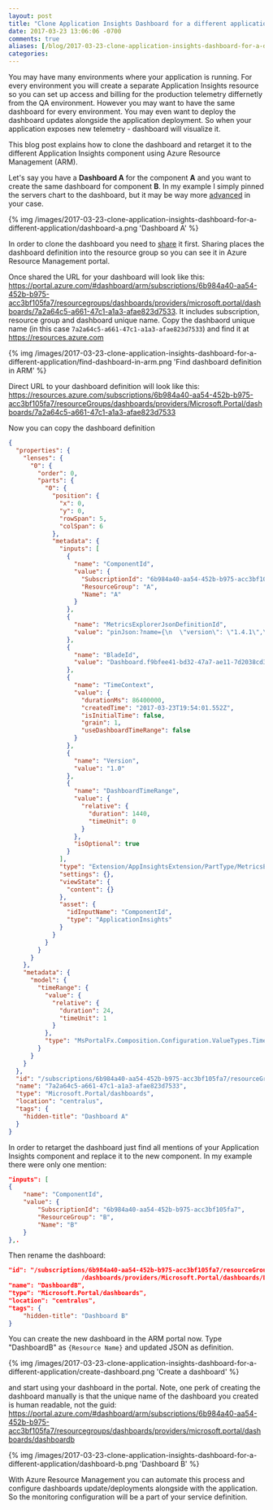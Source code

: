 ```yaml
---
layout: post
title: "Clone Application Insights Dashboard for a different application"
date: 2017-03-23 13:06:06 -0700
comments: true
aliases: [/blog/2017-03-23-clone-application-insights-dashboard-for-a-different-application/]
categories: 
---
```

You may have many environments where your application is running. For every environment you will create a separate Application Insights resource so you can set up access and billing for the production telemetry differnetly from the QA environment. However you may want to have the same dashboard for every environment. You may even want to deploy the dashboard updates alongside the application deployment. So when your application exposes new telemetry - dashboard will visualize it.

This blog post explains how to clone the dashboard and retarget it to the different Application Insights component using Azure Resource Management (ARM).

Let's say you have a **Dashboard A** for the component **A** and you want to create the same dashboard for component **B**. In my example I simply pinned the servers chart to the dashboard, but it may be way more [advanced](https://docs.microsoft.com/en-us/azure/application-insights/app-insights-dashboards) in your case.

{% img /images/2017-03-23-clone-application-insights-dashboard-for-a-different-application/dashboard-a.png 'Dashboard A' %}

In order to clone the dashboard you need to [share](https://docs.microsoft.com/en-us/azure/application-insights/app-insights-dashboards#share-dashboards) it first. Sharing places the dashboard definition into the resource group so you can see it in Azure Resource Management portal. 

Once shared the URL for your dashboard will look like this: https://portal.azure.com/#dashboard/arm/subscriptions/6b984a40-aa54-452b-b975-acc3bf105fa7/resourcegroups/dashboards/providers/microsoft.portal/dashboards/7a2a64c5-a661-47c1-a1a3-afae823d7533. It includes subscription, resource group and dashboard unique name. Copy the dashbaord unique name (in this case `7a2a64c5-a661-47c1-a1a3-afae823d7533`) and find it at https://resources.azure.com 

{% img /images/2017-03-23-clone-application-insights-dashboard-for-a-different-application/find-dashboard-in-arm.png 'Find dashboard definition in ARM' %}

Direct URL to your dashboard definition will look like this: https://resources.azure.com/subscriptions/6b984a40-aa54-452b-b975-acc3bf105fa7/resourceGroups/dashboards/providers/Microsoft.Portal/dashboards/7a2a64c5-a661-47c1-a1a3-afae823d7533

Now you can copy the dashboard definition

``` json
{
  "properties": {
    "lenses": {
      "0": {
        "order": 0,
        "parts": {
          "0": {
            "position": {
              "x": 0,
              "y": 0,
              "rowSpan": 5,
              "colSpan": 6
            },
            "metadata": {
              "inputs": [
                {
                  "name": "ComponentId",
                  "value": {
                    "SubscriptionId": "6b984a40-aa54-452b-b975-acc3bf105fa7",
                    "ResourceGroup": "A",
                    "Name": "A"
                  }
                },
                {
                  "name": "MetricsExplorerJsonDefinitionId",
                  "value": "pinJson:?name={\n  \"version\": \"1.4.1\",\n  \"isCustomDataModel\": false,\n  \"items\": [\n    {\n      \"id\": \"b2f8708b-4a48-4b35-b96e-7622caca21ce\",\n      \"chartType\": \"Area\",\n      \"chartHeight\": 4,\n      \"metrics\": [\n        {\n          \"id\": \"performanceCounter.percentage_processor_time.value\",\n          \"metricAggregation\": \"Avg\",\n          \"color\": \"msportalfx-bgcolor-g0\"\n        }\n      ],\n      \"priorPeriod\": false,\n      \"clickAction\": {\n        \"defaultBlade\": \"SearchBlade\"\n      },\n      \"horizontalBars\": true,\n      \"showOther\": true,\n      \"aggregation\": \"Avg\",\n      \"percentage\": false,\n      \"palette\": \"blueHues\",\n      \"yAxisOption\": 0\n    },\n    {\n      \"id\": \"093583d1-bc86-4c2e-91d8-527a2411910b\",\n      \"chartType\": \"Area\",\n      \"chartHeight\": 1,\n      \"metrics\": [\n        {\n          \"id\": \"performanceCounter.available_bytes.value\",\n          \"metricAggregation\": \"Avg\",\n          \"color\": \"msportalfx-bgcolor-j1\"\n        }\n      ],\n      \"priorPeriod\": false,\n      \"clickAction\": {\n        \"defaultBlade\": \"SearchBlade\"\n      },\n      \"horizontalBars\": true,\n      \"showOther\": true,\n      \"aggregation\": \"Avg\",\n      \"percentage\": false,\n      \"palette\": \"greenHues\",\n      \"yAxisOption\": 0\n    },\n    {\n      \"id\": \"03fd5488-b020-417b-97e2-bf7564568d3b\",\n      \"chartType\": \"Area\",\n      \"chartHeight\": 1,\n      \"metrics\": [\n        {\n          \"id\": \"performanceCounter.io_data_bytes_per_sec.value\",\n          \"metricAggregation\": \"Avg\",\n          \"color\": \"msportalfx-bgcolor-g0\"\n        }\n      ],\n      \"priorPeriod\": false,\n      \"clickAction\": {\n        \"defaultBlade\": \"SearchBlade\"\n      },\n      \"horizontalBars\": true,\n      \"showOther\": true,\n      \"aggregation\": \"Avg\",\n      \"percentage\": false,\n      \"palette\": \"blueHues\",\n      \"yAxisOption\": 0\n    },\n    {\n      \"id\": \"c31fd4cc-be41-449e-a657-d16d2e9c8487\",\n      \"chartType\": \"Area\",\n      \"chartHeight\": 1,\n      \"metrics\": [\n        {\n          \"id\": \"performanceCounter.number_of_exceps_thrown_per_sec.value\",\n          \"metricAggregation\": \"Avg\",\n          \"color\": \"msportalfx-bgcolor-d0\"\n        }\n      ],\n      \"priorPeriod\": false,\n      \"clickAction\": {\n        \"defaultBlade\": \"SearchBlade\"\n      },\n      \"horizontalBars\": true,\n      \"showOther\": true,\n      \"aggregation\": \"Avg\",\n      \"percentage\": false,\n      \"palette\": \"fail\",\n      \"yAxisOption\": 0\n    },\n    {\n      \"id\": \"8b942f02-ef58-46ac-877a-2f4c16a17a4f\",\n      \"chartType\": \"Area\",\n      \"chartHeight\": 1,\n      \"metrics\": [\n        {\n          \"id\": \"performanceCounter.requests_per_sec.value\",\n          \"metricAggregation\": \"Avg\",\n          \"color\": \"msportalfx-bgcolor-b2\"\n        }\n      ],\n      \"priorPeriod\": false,\n      \"clickAction\": {\n        \"defaultBlade\": \"SearchBlade\"\n      },\n      \"horizontalBars\": true,\n      \"showOther\": true,\n      \"aggregation\": \"Avg\",\n      \"percentage\": false,\n      \"palette\": \"warmHues\",\n      \"yAxisOption\": 0\n    }\n  ],\n  \"title\": \"Servers\",\n  \"currentFilter\": {\n    \"eventTypes\": [\n      10\n    ],\n    \"typeFacets\": {},\n    \"isPermissive\": false\n  },\n  \"jsonUri\": \"MetricsExplorerPinJsonDefinitionId - Dashboard.f9bfee41-bd32-47a7-ae11-7d2038cd3c44 - Pinned from 'AspNetServersMetrics'\"\n}"
                },
                {
                  "name": "BladeId",
                  "value": "Dashboard.f9bfee41-bd32-47a7-ae11-7d2038cd3c44"
                },
                {
                  "name": "TimeContext",
                  "value": {
                    "durationMs": 86400000,
                    "createdTime": "2017-03-23T19:54:01.552Z",
                    "isInitialTime": false,
                    "grain": 1,
                    "useDashboardTimeRange": false
                  }
                },
                {
                  "name": "Version",
                  "value": "1.0"
                },
                {
                  "name": "DashboardTimeRange",
                  "value": {
                    "relative": {
                      "duration": 1440,
                      "timeUnit": 0
                    }
                  },
                  "isOptional": true
                }
              ],
              "type": "Extension/AppInsightsExtension/PartType/MetricsExplorerOutsideMEBladePart",
              "settings": {},
              "viewState": {
                "content": {}
              },
              "asset": {
                "idInputName": "ComponentId",
                "type": "ApplicationInsights"
              }
            }
          }
        }
      }
    },
    "metadata": {
      "model": {
        "timeRange": {
          "value": {
            "relative": {
              "duration": 24,
              "timeUnit": 1
            }
          },
          "type": "MsPortalFx.Composition.Configuration.ValueTypes.TimeRange"
        }
      }
    }
  },
  "id": "/subscriptions/6b984a40-aa54-452b-b975-acc3bf105fa7/resourceGroups/dashboards/providers/Microsoft.Portal/dashboards/7a2a64c5-a661-47c1-a1a3-afae823d7533",
  "name": "7a2a64c5-a661-47c1-a1a3-afae823d7533",
  "type": "Microsoft.Portal/dashboards",
  "location": "centralus",
  "tags": {
    "hidden-title": "Dashboard A"
  }
}
```

In order to retarget the dashboard just find all mentions of your Application Insights component and replace it to the new component. In my example there were only one mention: 

``` json
"inputs": [
{
    "name": "ComponentId",
    "value": {
        "SubscriptionId": "6b984a40-aa54-452b-b975-acc3bf105fa7",
        "ResourceGroup": "B",
        "Name": "B"
    }
},.
```

Then rename the dashboard:

``` json
"id": "/subscriptions/6b984a40-aa54-452b-b975-acc3bf105fa7/resourceGroups
                    /dashboards/providers/Microsoft.Portal/dashboards/DashboardB",
"name": "DashboardB",
"type": "Microsoft.Portal/dashboards",
"location": "centralus",
"tags": {
    "hidden-title": "Dashboard B"
}
```

You can create the new dashboard in the ARM portal now. Type "DashboardB" as `{Resource Name}` and updated JSON as definition.

{% img /images/2017-03-23-clone-application-insights-dashboard-for-a-different-application/create-dashboard.png 'Create a dashboard' %}

and start using your dashboard in the portal. Note, one perk of creating the dashboard manually is that the unique name of the dashboard you created is human readable, not the guid: https://portal.azure.com/#dashboard/arm/subscriptions/6b984a40-aa54-452b-b975-acc3bf105fa7/resourcegroups/dashboards/providers/microsoft.portal/dashboards/dashboardb

{% img /images/2017-03-23-clone-application-insights-dashboard-for-a-different-application/dashboard-b.png 'Dashboard B' %}

With Azure Resource Management you can automate this process and configure dashboards update/deployments alongside with the application. So the monitoring configuration will be a part of your service definition. 